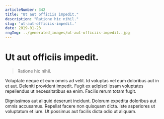 ```yaml
---
articleNumber: 342
title: "Ut aut officiis impedit."
description: "Ratione hic nihil."
slug: 'ut-aut-officiis-impedit.'
date: 2019-01-23
rngImg: ../generated_images/ut-aut-officiis-impedit..jpg
---
```


# Ut aut officiis impedit.

> Ratione hic nihil.

Voluptate neque et eum omnis ad velit. Id voluptas vel eum doloribus aut in et aut. Deleniti provident impedit. Fugit ex adipisci ipsam voluptates repellendus ut necessitatibus ea enim. Facilis rerum totam fugit.
 Dignissimos aut aliquid deserunt incidunt. Dolorum expedita doloribus aut omnis accusamus. Repellat facere non quisquam dicta. Iste asperiores ut voluptatum et iure. Ut possimus aut facilis dicta odio ut aliquam.
